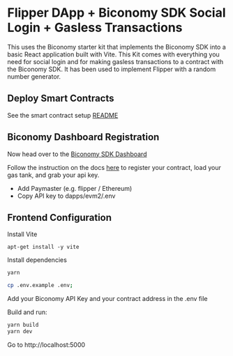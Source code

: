 
# Flipper DApp + Biconomy SDK Social Login + Gasless Transactions

This uses the Biconomy starter kit that implements the Biconomy SDK into a basic React application built with Vite. This Kit comes with everything you need for social login and for making gasless transactions to a contract with the Biconomy SDK. It has been used to implement Flipper with a random number generator.

## Deploy Smart Contracts

See the smart contract setup [README](./flipper/README.md)

## Biconomy Dashboard Registration

Now head over to the [Biconomy SDK Dashboard](https://dashboard.biconomy.io/)

Follow the instruction on the docs [here](https://docs.biconomy.io/guides/biconomy-dashboard) to register your contract, load your gas tank, and grab your api key.

* Add Paymaster (e.g. flipper / Ethereum)
* Copy API key to dapps/evm2/.env

## Frontend Configuration

Install Vite
```
apt-get install -y vite
```

Install dependencies
```bash
yarn
```

```bash
cp .env.example .env;
```

Add your Biconomy API Key and your contract address in the .env file

Build and run:
```bash
yarn build
yarn dev
```

Go to http://localhost:5000
